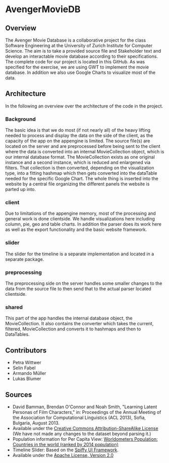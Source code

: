 # AvengerMovieDB

## Overview
The Avenger Movie Database is a collaborative project for the class Software Engineering at the University of Zurich Institute for Computer Science. The aim is to take a provided source file and Stakeholder text and develop an interactable movie database according to their specifications.
The complete code for our project is located in this GitHub. As was specified for the exercise, we are using GWT to implement the movie database. In addition we also use Google Charts to visualize most of the data.

## Architecture
In the following an overview over the architecture of the code in the project.

### Background
The basic idea is that we do most (if not nearly all) of the heavy lifting needed to process and display the data on the side of the client, as the capacity of the app on the appengine is limited.
The source file(s) are located on the server and are preprocessed before being sent to the client where the data is converted into an internal MovieCollection object, which is our internal database format.
The MovieCollection exists as one original instance and a second instance, which is reduced and enlargened via filters. That collection is then converted, depending on the visualization type, into a fitting hashmap which then gets converted into the dataTable needed for the specific Google Chart.
The whole thing is inserted into the website by a central file organizing the different panels the website is parted up into.

### client
Due to limitations of the appengine memory, most of the processing and general work is done clientside. We handle visualizations here including column, pie, geo and table charts. In addition the parser does its work here as well as the export functionality and the basic website framework.

### slider
The slider for the timeline is a separate implementation and located in a separate package.

### preprocessing
The preprocessing side on the server handles some smaller changes to the data from the source file to then send that to the actual parser located clientside.

### shared
This part of the app handles the internal database object, the MovieCollection. It also contains the converter which takes the current, filtered, MovieCollection and converts it to hashmaps and then to DataTables.

## Contributors
* Petra Wittwer
* Selin Fabel
* Armando Müller
* Lukas Blumer

## Sources
* David Bamman, Brendan O'Connor and Noah Smith, "Learning Latent Personas of Film Characters," in: Proceedings of the Annual Meeting of the Association for Computational Linguistics (ACL 2013), Sofia, Bulgaria, August 2013.
 * Available under the [Creative Commons Attribution-ShareAlike License](http://creativecommons.org/licenses/by-sa/4.0/) (We have not made any changes to the dataset beyond parsing it.)
* Population information for Per Capita View: [Worldometers Population: Countries in the world (ranked by 2014 population)](http://www.worldometers.info/world-population/population-by-country/)
* Timeline Slider: Based on the [Spiffy UI Framework](https://github.com/spiffyui/spiffyui).
 * Available under the [Apache License, Version 2.0](http://www.apache.org/licenses/LICENSE-2.0.html)